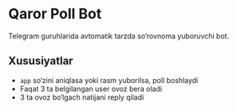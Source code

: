 # Qaror Poll Bot

Telegram guruhlarida avtomatik tarzda so‘rovnoma yuboruvchi bot.

## Xususiyatlar

- `app` so‘zini aniqlasa yoki rasm yuborilsa, poll boshlaydi
- Faqat 3 ta belgilangan user ovoz bera oladi
- 3 ta ovoz bo‘lgach natijani reply qiladi
